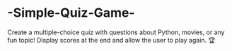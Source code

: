 # -Simple-Quiz-Game-
Create a multiple-choice quiz with questions about Python, movies, or any fun topic! Display scores at the end and allow the user to play again. 🏆
